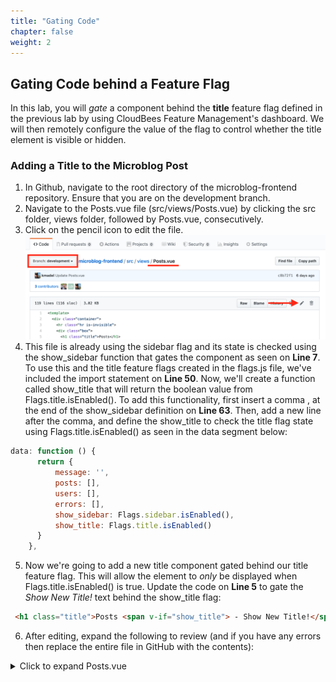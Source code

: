 ```yaml
---
title: "Gating Code"
chapter: false
weight: 2
--- 
```


## Gating Code behind a Feature Flag
In this lab, you will *gate* a component behind the **title** feature flag defined in the previous lab by using CloudBees Feature Management's dashboard. We will then remotely configure the value of the flag to control whether the title element is visible or hidden.

### Adding a Title to the Microblog Post

1. In Github, navigate to the root directory of the microblog-frontend repository. Ensure that you are on the development branch.
2. Navigate to the Posts.vue file (src/views/Posts.vue) by clicking the src folder, views folder, followed by Posts.vue, consecutively. 
3. Click on the pencil icon to edit the file. ![Add title flag to Posts.vue](edit-postsvue-add-title-flag.png?width=50pc)
4. This file is already using the sidebar flag and its state is checked using the show_sidebar function that gates the component as seen on **Line 7**. To use this and the title feature flags created in the flags.js file, we've included the import statement on **Line 50**. Now, we'll create a function called show_title that will return the boolean value from Flags.title.isEnabled(). To add this functionality, first insert a comma , at the end of the show_sidebar definition on **Line 63**. Then, add a new line after the comma, and define the show_title to check the title flag state using Flags.title.isEnabled() as seen in the data segment below:
```javascript
data: function () {
      return {
          message: '',
          posts: [],
          users: [],
          errors: [],
          show_sidebar: Flags.sidebar.isEnabled(),
          show_title: Flags.title.isEnabled()
      }
    },
```

5. Now we're going to add a new title component gated behind our title feature flag. This will allow the element to _only_ be displayed when Flags.title.isEnabled() is true. Update the code on **Line 5** to gate the *Show New Title!* text behind the show_title flag:
```html
 <h1 class="title">Posts <span v-if="show_title"> - Show New Title!</span></h1>
```

6. After editing, expand the following to review (and if you have any errors then replace the entire file in GitHub with the contents):
<details><summary>Click to expand Posts.vue</summary>

```html
<template>
  <div class="container">
    <hr class="hr is-invisible">
    <div class="box">
      <h1 class="title">Posts <span v-if="show_title"> - Show New Title!</span></h1>
      <hr class="hr">
      <div class="columns" v-if="show_sidebar">
        <div class="box column is-three-quarters">
          <div class="box">
            <b-field label="What's going on today?"
                     class="is-marginless"
            >
              <b-input v-model="message" maxlength="140" type="textarea"/>
            </b-field>
            <b-button type="is-dark" @click="addPost">Submit</b-button>
          </div>
          <hr class="hr">
          <Post v-for="post in posts" :key="post.id" :post="post"/>
        </div>
        <div class="box column">
          <h3 class="is-size-4 has-text-weight-bold">Users list</h3>
          <ul>
            <li v-for="user in users" :key="user.url">
              <a :href="user.url">{{user.username}}</a>
            </li>
          </ul>
        </div>
      </div>

      <div class="box" v-else>
        <div class="box">
          <b-field label="What's going on today?"
                   class="is-marginless"
          >
            <b-input v-model="message" maxlength="140" type="textarea"/>
          </b-field>
          <b-button type="is-dark" @click="addPost">Submit</b-button>
        </div>
        <hr class="hr">
        <Post v-for="post in posts" :key="post.id" :post="post"/>
      </div>
    </div>
  </div>
</template>

<script>
import Post from '@/components/Post.vue'
import axios from 'axios'
import { mapGetters, mapState } from 'vuex'
import { Flags } from '../utils/flags'

export default {
  name: 'posts',
  components: {
    Post
  },
  data: function () {
    return {
      message: '',
      posts: [],
      users: [],
      errors: [],
      show_sidebar: Flags.sidebar.isEnabled(),
      show_title: Flags.title.isEnabled()
    }
  },
  created () {
    this.getPosts()
    this.getUsers()
  },
  computed: {
    ...mapGetters([
      'isLoggedIn'
    ]),
    ...mapState([
      'user'
    ])
  },
  methods: {
    getPosts: function () {
      axios.get(`${process.env.VUE_APP_BASE_API_URL}/posts/`)
        .then(response => {
          this.posts = response.data
        })
        .catch(error => {
          this.errors.push(error)
        })
    },
    getUsers: function () {
      axios.get(`${process.env.VUE_APP_BASE_API_URL}/users/`)
        .then(response => {
          this.users = response.data
        })
        .catch(error => {
          this.errors.push(error)
        })
    },
    addPost: function () {
      if (this.message.length > 1 && this.message.length <= 140) {
        axios.post(`${process.env.VUE_APP_BASE_API_URL}/posts/`, {
          user: this.user.url,
          message: this.message
        }, {
          headers: {
            'Authorization': `Bearer ${localStorage.getItem('token')}`,
            'Content-Type': 'application/json'
          }
        })
          .then(() => {
            this.getPosts()
            this.message = ''
          })
          .catch(e => {
            this.errors.push(e)
          })
      }
    }
  }
}
</script>

``` </details>
7. Create a commit message (e.g. "Gating new title feature") and select the **Commit directly to the development branch** radio button. Click **Commit changes**.

### Adding the Configuration Fetched Handler

The **Configurationed Fetch Handler** provides a mechanism to alert the CloudBees Feature Management SDK in your application when an updated configuration, from local storage or via an asynchronous network call, has loaded. It allows us to control what happens when a new configuration is fetched, and can be used for troubleshooting by logging the fetchedResults. For the changes in a client-side defined feature flag, an action has to take place (like a page refresh) in order for the new configuration to be applied.

1. In Github, navigate to the root directory of the microblog-frontend repository on the development branch.
2. Open the flags.js file (navigating to src/utils/flags.js), and select the pencil icon to edit the file.
3. We will trigger a page refresh when a **new** configuration is retrieved **from the network**. We can also assist in any troubleshooting by adding console.log statements. Define the configurationFetchedHandler constant with its boolean logic cases and then add it to the options constant used to configure the Rox.setup call as seen in the flags.js file below:

```javascript
import Rox from 'rox-browser'

export const Flags = {
        sidebar: new Rox.Flag(false),
        title: new Rox.Flag(false)
}

export const configurationFetchedHandler = fetcherResults => {
        console.log('The configuration status is: ' + fetcherResults.fetcherStatus)
        if (fetcherResults.hasChanges && fetcherResults.fetcherStatus === 'APPLIED_FROM_NETWORK') {
              window.location.reload(false)
        } else if (fetcherResults.fetcherStatus === 'ERROR_FETCH_FAILED') {
              console.log('Error occured! Details are: ' + fetcherResults.errorDetails)
        }
}

async function initCloudBees () {
      const options = {
        configurationFetchedHandler: configurationFetchedHandler
  }
      Rox.register('default', Flags)
      await Rox.setup(process.env.VUE_APP_CLOUDBEES_KEY, options)
}

initCloudBees().then(function () {
      console.log('Done loading CloudBees Feature Management')
})
```

4. Enter a commit message (e.g. "Inserted configurationFetchedHandler"), select **Commit directly to the development branch** radio button and click **Commit changes**.

### Checking Microblog Website

1. Navigate back to the **New Feature** pull request and once the build has finished successfully you will see the branch deployed to the *development* environment, click on the **View deployment** button.
2. On the microblog website, refresh the page, and then open the console from your browser's developer tools. Check the log to view the messages from the configurationFetchedHandler.

### Lab 2 Completed!
Congratulations! You have finished Lab 2!
